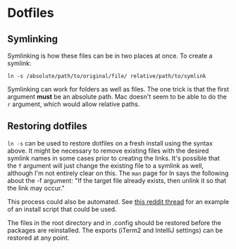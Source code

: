 # Dotfiles

## Symlinking
Symlinking is how these files can be in two places at once. To create a symlink:

```
ln -s /absolute/path/to/original/file/ relative/path/to/symlink
```

Symlinking can work for folders as well as files. The one trick is that the first argument **must** be an absolute path. Mac doesn't seem to be able to do the `r` argument, which would allow relative paths.

## Restoring dotfiles

`ln -s` can be used to restore dotfiles on a fresh install using the syntax above. It might be necessary to remove existing files with the desired symlink names in some cases prior to creating the links. It's possible that the `f` argument will just change the existing file to a symlink as well, although I'm not entirely clear on this. The `man` page for ln says the following about the -f argument: "If the target file already exists, then unlink it so that the link may occur."

This process could also be automated. See [this reddit thread](https://www.reddit.com/r/vim/comments/b5aeae/question_about_symbolic_link_to_dotfiles/) for an example of an install script that could be used.

The files in the root directory and in .config should be restored before the packages are reinstalled. The exports (iTerm2 and IntelliJ settings) can be restored at any point.
